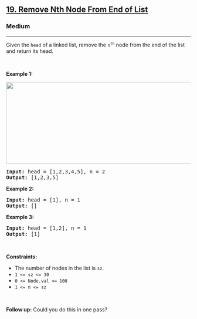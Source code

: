 <h2><a href="https://leetcode.com/problems/remove-nth-node-from-end-of-list/">19. Remove Nth Node From End of List</a></h2><h3>Medium</h3><hr><div><p>Given the <code data-copier-init="true">head</code> of a linked list, remove the <code data-copier-init="true">n<sup>th</sup></code> node from the end of the list and return its head.</p>

<p>&nbsp;</p>
<p><strong class="example">Example 1:</strong></p>
<img alt="" src="https://assets.leetcode.com/uploads/2020/10/03/remove_ex1.jpg" style="width: 542px; height: 222px;">
<pre data-copier-init="true"><strong>Input:</strong> head = [1,2,3,4,5], n = 2
<strong>Output:</strong> [1,2,3,5]
</pre>

<p><strong class="example">Example 2:</strong></p>

<pre data-copier-init="true"><strong>Input:</strong> head = [1], n = 1
<strong>Output:</strong> []
</pre>

<p><strong class="example">Example 3:</strong></p>

<pre data-copier-init="true"><strong>Input:</strong> head = [1,2], n = 1
<strong>Output:</strong> [1]
</pre>

<p>&nbsp;</p>
<p><strong>Constraints:</strong></p>

<ul>
	<li>The number of nodes in the list is <code data-copier-init="true">sz</code>.</li>
	<li><code data-copier-init="true">1 &lt;= sz &lt;= 30</code></li>
	<li><code data-copier-init="true">0 &lt;= Node.val &lt;= 100</code></li>
	<li><code data-copier-init="true">1 &lt;= n &lt;= sz</code></li>
</ul>

<p>&nbsp;</p>
<p><strong>Follow up:</strong> Could you do this in one pass?</p>
</div>